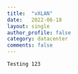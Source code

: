 ```yaml
---
title:  "vXLAN"
date:   2022-06-18
layout: single
author_profile: false
category: datacenter
comments: false
---
```




```
Testing 123
```

